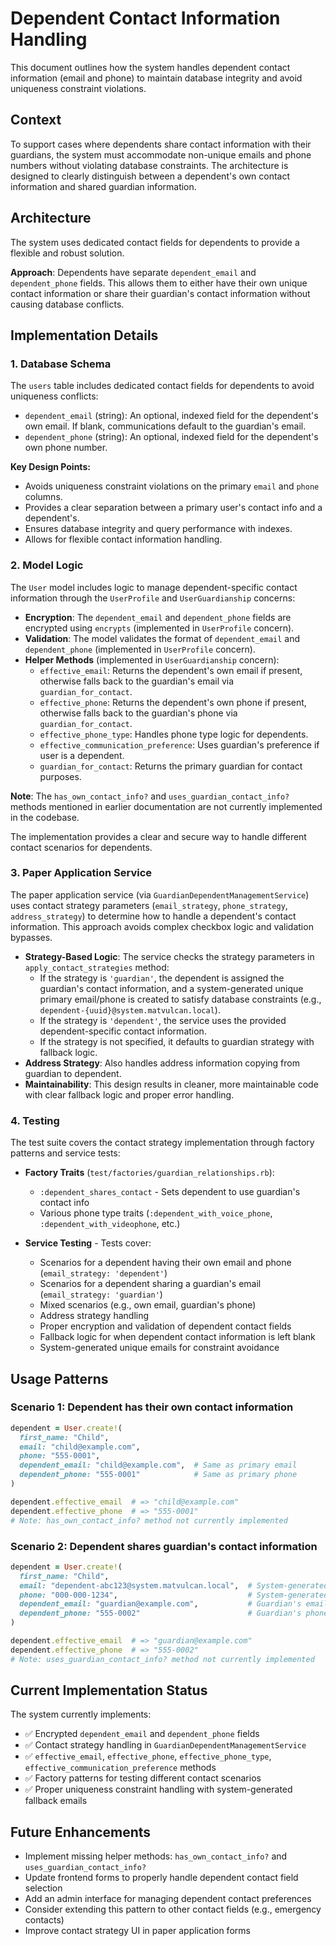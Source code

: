 # Dependent Contact Information Handling

This document outlines how the system handles dependent contact information (email and phone) to maintain database integrity and avoid uniqueness constraint violations.

## Context

To support cases where dependents share contact information with their guardians, the system must accommodate non-unique emails and phone numbers without violating database constraints. The architecture is designed to clearly distinguish between a dependent's own contact information and shared guardian information.

## Architecture

The system uses dedicated contact fields for dependents to provide a flexible and robust solution.

**Approach**: Dependents have separate `dependent_email` and `dependent_phone` fields. This allows them to either have their own unique contact information or share their guardian's contact information without causing database conflicts.

## Implementation Details

### 1. Database Schema

The `users` table includes dedicated contact fields for dependents to avoid uniqueness conflicts:

- `dependent_email` (string): An optional, indexed field for the dependent's own email. If blank, communications default to the guardian's email.
- `dependent_phone` (string): An optional, indexed field for the dependent's own phone number.

**Key Design Points:**
- Avoids uniqueness constraint violations on the primary `email` and `phone` columns.
- Provides a clear separation between a primary user's contact info and a dependent's.
- Ensures database integrity and query performance with indexes.
- Allows for flexible contact information handling.

### 2. Model Logic

The `User` model includes logic to manage dependent-specific contact information through the `UserProfile` and `UserGuardianship` concerns:

- **Encryption**: The `dependent_email` and `dependent_phone` fields are encrypted using `encrypts` (implemented in `UserProfile` concern).
- **Validation**: The model validates the format of `dependent_email` and `dependent_phone` (implemented in `UserProfile` concern).
- **Helper Methods** (implemented in `UserGuardianship` concern):
  - `effective_email`: Returns the dependent's own email if present, otherwise falls back to the guardian's email via `guardian_for_contact`.
  - `effective_phone`: Returns the dependent's own phone if present, otherwise falls back to the guardian's phone via `guardian_for_contact`.
  - `effective_phone_type`: Handles phone type logic for dependents.
  - `effective_communication_preference`: Uses guardian's preference if user is a dependent.
  - `guardian_for_contact`: Returns the primary guardian for contact purposes.

**Note**: The `has_own_contact_info?` and `uses_guardian_contact_info?` methods mentioned in earlier documentation are not currently implemented in the codebase.

The implementation provides a clear and secure way to handle different contact scenarios for dependents.

### 3. Paper Application Service

The paper application service (via `GuardianDependentManagementService`) uses contact strategy parameters (`email_strategy`, `phone_strategy`, `address_strategy`) to determine how to handle a dependent's contact information. This approach avoids complex checkbox logic and validation bypasses.

- **Strategy-Based Logic**: The service checks the strategy parameters in `apply_contact_strategies` method:
  - If the strategy is `'guardian'`, the dependent is assigned the guardian's contact information, and a system-generated unique primary email/phone is created to satisfy database constraints (e.g., `dependent-{uuid}@system.matvulcan.local`).
  - If the strategy is `'dependent'`, the service uses the provided dependent-specific contact information.
  - If the strategy is not specified, it defaults to guardian strategy with fallback logic.
- **Address Strategy**: Also handles address information copying from guardian to dependent.
- **Maintainability**: This design results in cleaner, more maintainable code with clear fallback logic and proper error handling.

### 4. Testing

The test suite covers the contact strategy implementation through factory patterns and service tests:

- **Factory Traits** (`test/factories/guardian_relationships.rb`):
  - `:dependent_shares_contact` - Sets dependent to use guardian's contact info
  - Various phone type traits (`:dependent_with_voice_phone`, `:dependent_with_videophone`, etc.)

- **Service Testing** - Tests cover:
  - Scenarios for a dependent having their own email and phone (`email_strategy: 'dependent'`)
  - Scenarios for a dependent sharing a guardian's email (`email_strategy: 'guardian'`)
  - Mixed scenarios (e.g., own email, guardian's phone)
  - Address strategy handling
  - Proper encryption and validation of dependent contact fields
  - Fallback logic for when dependent contact information is left blank
  - System-generated unique emails for constraint avoidance

## Usage Patterns

### Scenario 1: Dependent has their own contact information
```ruby
dependent = User.create!(
  first_name: "Child",
  email: "child@example.com",
  phone: "555-0001",
  dependent_email: "child@example.com",  # Same as primary email
  dependent_phone: "555-0001"            # Same as primary phone
)

dependent.effective_email  # => "child@example.com"
dependent.effective_phone  # => "555-0001"
# Note: has_own_contact_info? method not currently implemented
```

### Scenario 2: Dependent shares guardian's contact information
```ruby
dependent = User.create!(
  first_name: "Child",
  email: "dependent-abc123@system.matvulcan.local",  # System-generated
  phone: "000-000-1234",                             # System-generated
  dependent_email: "guardian@example.com",           # Guardian's email
  dependent_phone: "555-0002"                        # Guardian's phone
)

dependent.effective_email  # => "guardian@example.com"
dependent.effective_phone  # => "555-0002"
# Note: uses_guardian_contact_info? method not currently implemented
```

## Current Implementation Status

The system currently implements:
- ✅ Encrypted `dependent_email` and `dependent_phone` fields
- ✅ Contact strategy handling in `GuardianDependentManagementService`
- ✅ `effective_email`, `effective_phone`, `effective_phone_type`, `effective_communication_preference` methods
- ✅ Factory patterns for testing different contact scenarios
- ✅ Proper uniqueness constraint handling with system-generated fallback emails

## Future Enhancements

- Implement missing helper methods: `has_own_contact_info?` and `uses_guardian_contact_info?`
- Update frontend forms to properly handle dependent contact field selection
- Add an admin interface for managing dependent contact preferences
- Consider extending this pattern to other contact fields (e.g., emergency contacts)
- Improve contact strategy UI in paper application forms
